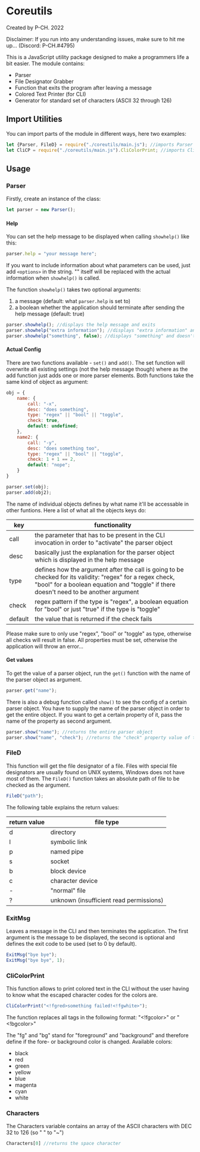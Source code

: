 # Coreutils

Created by P-CH. 2022

Disclaimer: If you run into any understanding issues, make sure to hit me up... (Discord: P-CH.#4795)

This is a JavaScript utility package designed to make a programmers life a bit easier. The module contains:
- Parser
- File Designator Grabber
- Function that exits the program after leaving a message
- Colored Text Printer (for CLI)
- Generator for standard set of characters (ASCII 32 through 126)

## Import Utilities

You can import parts of the module in different ways, here two examples:

```js
let {Parser, FileD} = require("./coreutils/main.js"); //imports Parser and FileD
let CliCP = require("./coreutils/main.js").CliColorPrint; //imports CliColorPrint as CliCP
```

## Usage

### Parser

Firstly, create an instance of the class:

```js
let parser = new Parser();
```

#### Help

You can set the help message to be displayed when calling ``showhelp()`` like this:

```js
parser.help = "your message here";
```

If you want to include information about what parameters can be used, just add ``<options>`` in the string. "<options>" itself will be replaced with the actual information when ``showhelp()`` is called.

The function ``showhelp()`` takes two optional arguments:
1. a message (default: what ``parser.help`` is set to)
2. a boolean whether the application should terminate after sending the help message (default: true)

```js
parser.showhelp(); //displays the help message and exits
parser.showhelp("extra information"); //displays "extra information" and exits
parser.showhelp("something", false); //displays "something" and doesn't exit
```

#### Actual Config

There are two functions available - ``set()`` and ``add()``. The set function will overwrite all existing settings (not the help message though) where as the add function just adds one or more parser elements.
Both functions take the same kind of object as argument:

```js
obj = {
    name: {
        call: "-x",
        desc: "does something",
        type: "regex" || "bool" || "toggle",
        check: true,
        default: undefined;
    },
    name2: {
        call: "-y",
        desc: "does something too",
        type: "regex" || "bool" || "toggle",
        check: 1 + 1 == 2,
        default: "nope";
    }
}
```

```js
parser.set(obj);
parser.add(obj2);
```

The name of individual objects defines by what name it'll be accessable in other funtions.
Here a list of what all the objects keys do:

|key|functionality|
|---|-------------|
|call|the parameter that has to be present in the CLI invocation in order to "activate" the parser object|
|desc|basically just the explanation for the parser object which is displayed in the help message|
|type|defines how the argument after the call is going to be checked for its validity: "regex" for a regex check, "bool" for a boolean equation and "toggle" if there doesn't need to be another argument|
|check|regex pattern if the type is "regex", a boolean equation for "bool" or just "true" if the type is "toggle"|
|default|the value that is returned if the check fails|

Please make sure to only use "regex", "bool" or "toggle" as type, otherwise all checks will result in false. All properties must be set, otherwise the application will throw an error...

#### Get values

To get the value of a parser object, run the ``get()`` function with the name of the parser object as argument.

```js
parser.get("name");
```

There is also a debug function called ``show()`` to see the config of a certain parser object. You have to supply the name of the parser object in order to get the entire object. If you want to get a certain property of it, pass the name of the property as second argument.

```js
parser.show("name"); //returns the entire parser object
parser.show("name", "check"); //returns the "check" property value of the "name" parser object
```

### FileD


This function will get the file designator of a file. Files with special file designators are usually found on UNIX systems, Windows does not have most of them.
The ``FileD()`` function takes an absolute path of file to be checked as the argument.

```js
FileD("path");
```

The following table explains the return values:

|return value|file type|
|------------|---------|
|d|directory|
|l|symbolic link|
|p|named pipe|
|s|socket|
|b|block device|
|c|character device|
|-|"normal" file|
|?|unknown (insufficient read permissions)|

### ExitMsg

Leaves a message in the CLI and then terminates the application. The first argument is the message to be displayed, the second is optional and defines the exit code to be used (set to 0 by default).

```js
ExitMsg("bye bye");
ExitMsg("bye bye", 1);
```

### CliColorPrint

This function allows to print colored text in the CLI without the user having to know what the escaped character codes for the colors are.

```js
CliColorPrint("<!fgred>something failed!<!fgwhite>");
```

The function replaces all tags in the following format:
"<!fgcolor>" or "<!bgcolor>"

The "fg" and "bg" stand for "foreground" and "background" and therefore define if the fore- or background color is changed. Available colors:
- black
- red
- green
- yellow
- blue
- magenta
- cyan
- white

### Characters

The Characters variable contains an array of the ASCII characters with DEC 32 to 126 (so " " to "~")

```js
Characters[0] //returns the space character
```